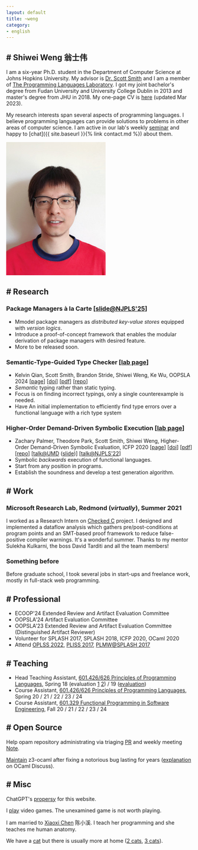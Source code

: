 ```yaml
---
layout: default
title: ~weng
category:
- english
---
```



## # Shiwei Weng 翁士伟

<div class='profile-header'>

  <div class='profile-item' >

  <p class='profile-item-inner' markdown='1'>

I am a six-year Ph.D. student in the Department of Computer Science at Johns Hopkins University. My advisor is [Dr. Scott Smith](https://www.cs.jhu.edu/~scott/) and I am a member of [The Programming Languages Laboratory](http://pl.cs.jhu.edu/). I got my joint bachelor's degree from Fudan University and University College Dublin in 2013 and master's degree from JHU in 2018. My one-page CV is [here](/assets/pdf/CV_shiwei_weng_JHU_year5_PhD_summer_internship.pdf) (updated Mar 2023).

  </p>

  <p class='profile-item-inner' markdown='1'>

My research interests span several aspects of programming languages. I believe programming languages can provide solutions to problems in other areas of computer science. I am active in our lab's weekly [seminar](https://pl.cs.jhu.edu/seminars/fall-2020/) and happy to [chat]({{ site.baseurl }}{% link contact.md %}) about them.

  </p>

  </div>

  <div class='profile-photo'>
    <img src="/assets/img/me_2021_summer_resize.jpg" alt="me">
  </div>

</div>

<!-- ## Ongoing Research -->
## # Research

### Package Managers à la Carte [[slide@NJPLS'25](slide/pkgm/pkgm.html)]

- Mmodel package managers as _distributed key-value stores_ equipped with _version logics_.
- Introduce a proof-of-concept framework that enables the modular derivation of package managers with desired feature.
- More to be released soon.

### Semantic-Type-Guided Type Checker [[lab page](https://pl.cs.jhu.edu/projects/semantic-type-checker/)]

- Kelvin Qian, Scott Smith, Brandon Stride, Shiwei Weng, Ke Wu, OOPSLA 2024 [[page](https://2024.splashcon.org/details/splash-2024-oopsla/131/Semantic-Type-Guided-Bug-Finding)] [[doi](https://dl.acm.org/doi/10.1145/3689788)] [[pdf](https://dl.acm.org/doi/pdf/10.1145/3689788)] [[repo](https://github.com/JHU-PL-Lab/jaylang)]
- _Semantic_ typing rather than static typing.
- Focus is on finding incorrect typings, only a single counterexample is needed.
- Have An initial implementation to efficiently find type errors over a functional language with a rich type system

### Higher-Order Demand-Driven Symbolic Execution [[lab page](https://pl.cs.jhu.edu/projects/demand-driven-symbolic-execution/)]

- Zachary Palmer, Theodore Park, Scott Smith, Shiwei Weng, Higher-Order Demand-Driven Symbolic Evaluation, ICFP 2020 [[page](https://icfp20.sigplan.org/details/icfp-2020-papers/22/Higher-Order-Demand-Driven-Symbolic-Evaluation)] [[doi](https://dl.acm.org/doi/10.1145/3408984)] [[pdf](https://pl.cs.jhu.edu/projects/demand-driven-symbolic-execution/papers/icfp20-ddse-full.pdf)] [[repo](https://github.com/JHU-PL-Lab/odefa)] [[talk@UMD](https://talks.cs.umd.edu/talks/2657) ([slide](assets/pdf/2020-ddse-umd.pdf))] [[talk@NJPLS'22]((https://njpls.org/oct22.html))]
- Symbolic _backwards_ execution of functional languages.
- Start from any position in programs.
- Establish the soundness and develop a test generation algorithm.

<!-- - Bounded Model Checking [[repo](https://github.com/JHU-PL-Lab/ddse)] -->

<!-- [[NJPLS 2022](https://njpls.org/oct22.html)] -->
<!-- - Give a talk at  ([[pic](https://twitter.com/LeoLambro/status/1583522021811490817)]) for progress on the BMC. -->

## # Work

### Microsoft Research Lab, Redmond (_virtually_), Summer 2021

I worked as a Research Intern on [Checked C](https://www.microsoft.com/en-us/research/project/checked-c/) project. I designed and implemented a dataflow analysis which gathers pre/post-conditions at program points and an SMT-­based proof framework to reduce false-positive compiler warnings. It's a wonderful summer. Thanks to my mentor Sulekha Kulkarni, the boss David Tarditi and all the team members!

### Something before

<!-- I got an internship offer from [Nomadic Labs](https://nomadic-labs.com/) on Linear Types and OCaml program analysis for summer 2019. However, due to the COVID-19 and regulations for international students in United States, I cannot make it physically nor virtually. What a pity. -->

Before graduate school, I took several jobs in start-ups and freelance work, mostly in full-stack web programming.

## # Professional

- ECOOP'24 Extended Review and Artifact Evaluation Committee
- OOPSLA'24 Artifact Evaluation Committee
- OOPSLA'23 Extended Review and Artifact Evaluation Committee (Distinguished Artifact Reviewer)
- Volunteer for SPLASH 2017, SPLASH 2018, ICFP 2020, OCaml 2020
- Attend [OPLSS 2022](https://www.cs.uoregon.edu/research/summerschool/summer22/), [PLISS 2017](https://pliss2017.github.io/index.html), [PLMW@SPLASH 2017](https://2017.splashcon.org/track/splash-2017-PLMW#About)

## # Teaching

- Head Teaching Assistant, [601.426/626 Principles of Programming Languages](https://pl.cs.jhu.edu/pl/), Spring 18 (evaluation [1](/assets/pdf/EN.601.426.01.SP18PrinciplesofProgrammingLanguages_ScottSmith.pdf) [2](/assets/pdf/EN.601.626.01.SP18PrinciplesofProgrammingLanguages_ScottSmith.pdf)) / 19 ([evaluation](/assets/pdf/EN.601.426.01.SP19PrinciplesofProgrammingLanguages_ScottSmith.pdf))
- Course Assistant, [601.426/626 Principles of Programming Languages](https://pl.cs.jhu.edu/pl/), Spring 20 / 21 / 22 / 23 / 24
- Course Assistant, [601.329 Functional Programming in Software Engineering](https://pl.cs.jhu.edu/fpse/), Fall 20 / 21 / 22 / 23 / 24

## # Open Source

Help opam repository administrating via triaging [PR](https://github.com/ocaml/opam-repository/pulls) and weekly meeting [Note](https://github.com/ocaml/opam-repository/wiki/Meeting-notes).

[Maintain](https://opam.ocaml.org/packages/z3/) z3-ocaml after fixing a notorious bug lasting for years ([explanation](https://discuss.ocaml.org/t/my-fix-of-the-linking-problem-on-z3-ocaml-binding/8691) on OCaml Discuss).

<!-- - System Administrator of [our lab](https://pl.cs.jhu.edu/) -->

## # Misc

ChatGPT's [propersy](assets/img/chatgpt-propersy.png) for this website.

I [play](https://steamcommunity.com/id/arbipher/games/?tab=all&sort=playtime) video games. The unexamined game is not worth playing.

I am married to [Xiaoxi Chen](https://www.linkedin.com/in/%E5%B0%8F%E6%BA%AA-%E9%99%88-6655b489/) 陈小溪. I teach her programming and she teaches me human anatomy.

We have a <a href="/assets/img/cat_2019.jpg" target="_blank">cat</a> but there is usually more at home (<a href="/assets/img/2_cats_2020.mp4" target="_blank">2 cats</a>, <a href="/assets/img/3_cats_2021.jpg" target="_blank">3 cats</a>).
